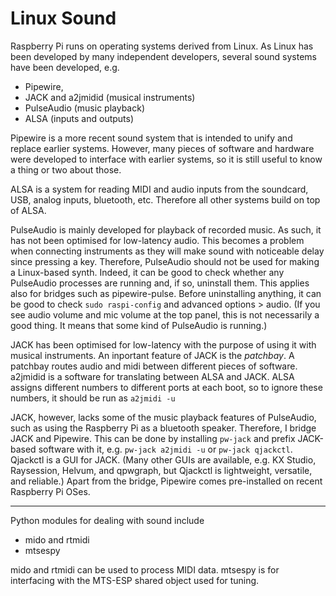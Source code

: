 # Linux Sound
Raspberry Pi runs on operating systems derived from Linux.
As Linux has been developed by many independent developers, several sound systems have been developed, e.g.
- Pipewire,
- JACK and a2jmidid (musical instruments)
- PulseAudio (music playback)
- ALSA (inputs and outputs)

Pipewire is a more recent sound system that is intended to unify and replace earlier systems.
However, many pieces of software and hardware were developed to interface with earlier systems, so it is still useful to know a thing or two about those.

ALSA is a system for reading MIDI and audio inputs from the soundcard, USB, analog inputs, bluetooth, etc.
Therefore all other systems build on top of ALSA.

PulseAudio is mainly developed for playback of recorded music.
As such, it has not been optimised for low-latency audio.
This becomes a problem when connecting instruments as they will make sound with noticeable delay since pressing a key.
Therefore, PulseAudio should not be used for making a Linux-based synth.
Indeed, it can be good to check whether any PulseAudio processes are running and, if so, uninstall them.
This applies also for bridges such as pipewire-pulse.
Before uninstalling anything, it can be good to check `sudo raspi-config` and advanced options > audio.
(If you see audio volume and mic volume at the top panel, this is not necessarily a good thing.
It means that some kind of PulseAudio is running.)

JACK has been optimised for low-latency with the purpose of using it with musical instruments.
An inportant feature of JACK is the *patchbay*.
A patchbay routes audio and midi between different pieces of software.
a2jmidid is a software for translating between ALSA and JACK.
ALSA assigns different numbers to different ports at each boot, so to ignore these numbers, it should be run as `a2jmidi -u`

JACK, however, lacks some of the music playback features of PulseAudio, such as using the Raspberry Pi as a bluetooth speaker.
Therefore, I bridge JACK and Pipewire.
This can be done by installing `pw-jack` and prefix JACK-based software with it, e.g. `pw-jack a2jmidi -u` or `pw-jack qjackctl`.
Qjackctl is a GUI for JACK.
(Many other GUIs are available, e.g. KX Studio, Raysession, Helvum, and qpwgraph, but Qjackctl is lightweight, versatile, and reliable.)
Apart from the bridge, Pipewire comes pre-installed on recent Raspberry Pi OSes.

___

Python modules for dealing with sound include
- mido and rtmidi
- mtsespy

mido and rtmidi can be used to process MIDI data.
mtsespy is for interfacing with the MTS-ESP shared object used for tuning.